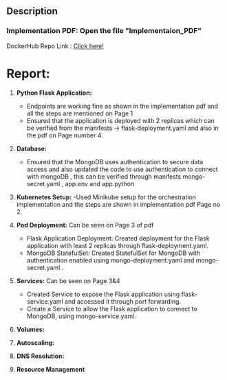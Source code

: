 ## Description
### Implementation PDF: Open the file "Implementaion_PDF"
DockerHub Repo Link : [Click here!](https://hub.docker.com/repository/docker/abhishekporwal836/flask-app-buyogo/general)

# Report:

1. **Python Flask Application:**
   - Endpoints are working fine as shown in the implementation pdf and all the steps are mentioned on Page 1
   - Ensured that the application is deployed with 2 replicas which can be verified from the manifests -> flask-deployment.yaml and also in the pdf on Page  number 4.

2. **Database:**
   - Ensured that the MongoDB uses authentication to secure data access and also updated the code to use authentication to connect with mongoDB , this can be verified through manifests mongo-secret.yaml , app.env and app.python

3. **Kubernetes Setup:**
   -Used Minikube setup for the orchestration implementation and the steps are shown in implementation pdf Page no 2.

4. **Pod Deployment:** Can be seen on Page 3 of pdf
   - Flask Application Deployment: Created deployment for the Flask application with least 2 replicas through flask-deployment.yaml.
   - MongoDB StatefulSet: Created StatefulSet for MongoDB with authentication enabled using mongo-deployment.yaml and mongo-secret.yaml .

5. **Services:** Can be seen on Page 3&4
   - Created  Service to expose the Flask application using flask-service.yaml and accessed it through port forwarding.
   - Create a Service to allow the Flask application to connect to MongoDB, using mongo-service.yaml.

6. **Volumes:**
7. **Autoscaling:**
8. **DNS Resolution:**
9.  **Resource Management**
